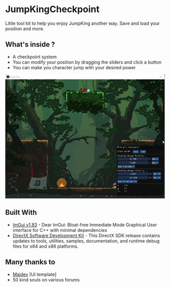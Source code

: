 # JumpKingCheckpoint
Little tool kit to help you enjoy JumpKing another way. Save and load your position and more.

## What's inside ?
* A checkpoint system
* You can modify your position by dragging the sliders and click a button
* You can make you character jump with your desired power

![Screenshot](screenshot.png)

## Built With
* [ImGui v1.83](https://github.com/ocornut/imgui) - Dear ImGui: Bloat-free Immediate Mode Graphical User interface for C++ with minimal dependencies
* [DirectX Software Development Kit](https://www.microsoft.com/en-us/download/details.aspx?id=6812) - This DirectX SDK release contains updates to tools, utilities, samples, documentation, and runtime debug files for x64 and x86 platforms.

## Many thanks to
* [Majdev](https://github.com/inc-Majdev) [UI template]
* 50 kind souls on various forums
